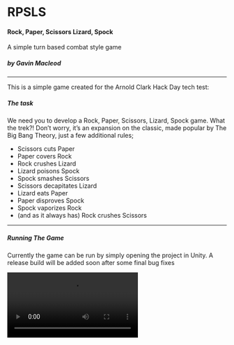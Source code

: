 # RPSLS
#### Rock, Paper, Scissors Lizard, Spock
A simple turn based combat style game
##### by Gavin Macleod


<hr>

This is a simple game created for the Arnold Clark Hack Day tech test:

##### The task

We need you to develop a Rock, Paper, Scissors, Lizard, Spock game.
What the trek?! Don’t worry, it’s an expansion on the classic, made popular by
The Big Bang Theory, just a few additional rules;

- Scissors cuts Paper
- Paper covers Rock
- Rock crushes Lizard
- Lizard poisons Spock
- Spock smashes Scissors
- Scissors decapitates Lizard
- Lizard eats Paper
- Paper disproves Spock
- Spock vaporizes Rock
- (and as it always has) Rock crushes Scissors 

<hr>

##### Running The Game
Currently the game can be run by simply opening the project in Unity. A release build will be added soon after some final bug fixes


![Short Demo Gif](https://i.gyazo.com/aad80fb22929ccbee9f61e7597f1334c.mp4?fbclid=IwAR2bZnnCS9g87Xe-J2_tqQ-aPyKeOanh1_GeylhWNSuXpI6B4KhfVpRCjtU)
